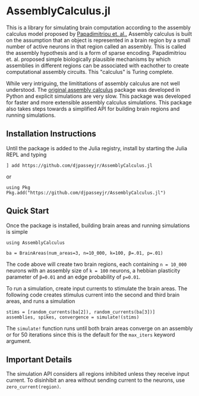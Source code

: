 # AssemblyCalculus.jl

This is a library for simulating brain computation according to the
assembly calculus model proposed by
[Papadimitriou et. al..](https://www.pnas.org/content/117/25/14464)
Assembly calculus is built on the assumption that an object is represented 
in a brain region by a small number of active neurons in that region called an assembly. 
This is called the assembly hypothesis and is a form of sparse encoding. 
Papadimitriou et. al. proposed simple biologically plausible mechanisms by which
assemblies in different regions can be associated with eachother to create
computational assembly circuits. This "calculus" is Turing complete.

While very intriguing, the limititations of assembly calculus are not well understood.
The [original assembly calculus](https://github.com/dmitropolsky/assemblies)
package was developed in Python and explicit simulations are very slow. This package
was developed for faster and more extensible assembly calculus simulations. This 
package also takes steps towards a simplified API for building brain regions and 
running simulations.

## Installation Instructions

Until the package is added to the Julia registry, install by starting the Julia
REPL and typing

```
] add https://github.com/djpasseyjr/AssemblyCalculus.jl
```
or
```
using Pkg
Pkg.add("https://github.com/djpasseyjr/AssemblyCalculus.jl")
```

## Quick Start

Once the package is installed, building brain areas and running simulations is simple
```
using AssemblyCalculus

ba = BrainAreas(num_areas=3, n=10_000, k=100, β=.01, p=.01)
```

The code above will create two brain regions, each containing `n = 10_000` neurons with 
an assembly size of `k = 100` neurons, a hebbian plasticity parameter of `β=0.01` and
an edge probability of `p=0.01`.

To run a simulation, create input currents to stimulate the brain areas. The following 
code creates stimulus current into the second and third brain areas, and runs a simulation
```
stims = [random_currents(ba[2]), random_currents(ba[3])]
assemblies, spikes, convergence = simulate!(stims)
```

The `simulate!` function runs until both brain areas converge on an assembly
or for 50 iterations since this is the default for the `max_iters` keyword argument.

## Important Details

The simulation API considers all regions inhibited unless they
receive input current. To disinhibit an area without sending current
to the neurons, use `zero_current(region)`.
